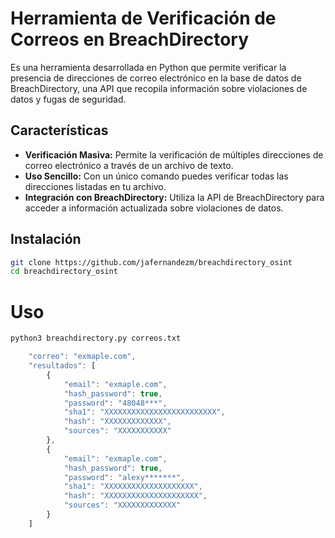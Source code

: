 # Herramienta de Verificación de Correos en BreachDirectory

Es una herramienta desarrollada en Python que permite verificar la presencia de direcciones de correo electrónico en la base de datos de BreachDirectory, una API que recopila información sobre violaciones de datos y fugas de seguridad.

## Características

- **Verificación Masiva:** Permite la verificación de múltiples direcciones de correo electrónico a través de un archivo de texto.
- **Uso Sencillo:** Con un único comando puedes verificar todas las direcciones listadas en tu archivo.
- **Integración con BreachDirectory:** Utiliza la API de BreachDirectory para acceder a información actualizada sobre violaciones de datos.

## Instalación

```bash
git clone https://github.com/jafernandezm/breachdirectory_osint
cd breachdirectory_osint
```

# Uso
```bash
python3 breachdirectory.py correos.txt
```

```js
    "correo": "exmaple.com",
    "resultados": [
        {
            "email": "exmaple.com",
            "hash_password": true,
            "password": "48048***",
            "sha1": "XXXXXXXXXXXXXXXXXXXXXXXXX",
            "hash": "XXXXXXXXXXXXX",
            "sources": "XXXXXXXXXXX"
        },
        {
            "email": "exmaple.com",
            "hash_password": true,
            "password": "alexy*******",
            "sha1": "XXXXXXXXXXXXXXXXXXXX",
            "hash": "XXXXXXXXXXXXXXXXXXXXX",
            "sources": "XXXXXXXXXXXXX"
        }
    ]
```

